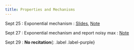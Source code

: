 ```yaml
---
title: Properties and Mechanisms
---
```


Sept 25
: Exponential mechanism
  : [Slides](https://drive.google.com/file/d/19xKaNidoM5u_dUrY1EY__BmYc6ILw8IT/view), [Note](https://drive.google.com/file/d/18O6O0HncU_b0KyNyw6motBz-0-xgTPfA/view?usp=sharing)


Sept 27
: Exponential mechanism and report noisy max
  : [Note](https://drive.google.com/file/d/18O6O0HncU_b0KyNyw6motBz-0-xgTPfA/view?usp=sharing)


Sept 29
: **No recitation**{: .label .label-purple} 
  <!-- : [Homework 2](https://www.overleaf.com/read/tvhvwvyymgpc) -->

